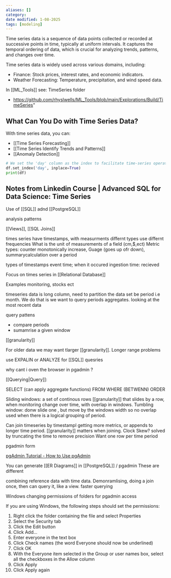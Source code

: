 ```yaml
---
aliases: []
category:
date modified: 1-08-2025
tags: [modeling]
---
```

Time series data is a sequence of data points collected or recorded at successive points in time, typically at uniform intervals. It captures the temporal ordering of data, which is crucial for analyzing trends, patterns, and changes over time.

Time series data is widely used across various domains, including:
- Finance: Stock prices, interest rates, and economic indicators.
- Weather Forecasting: Temperature, precipitation, and wind speed data.

In [[ML_Tools]] see: TimeSeries folder
- https://github.com/rhyslwells/ML_Tools/blob/main/Explorations/Build/TimeSeries"
## What Can You Do with Time Series Data?

With time series data, you can:

- [[Time Series Forecasting]]
- [[Time Series Identify Trends and Patterns]]
- [[Anomaly Detection]]

```python
# We set the 'day' column as the index to facilitate time-series operations.
df.set_index('day', inplace=True)
print(df)
```

## Notes from Linkedin Course | Advanced SQL for Data Science: Time Series

Use of [[SQL]] adnd [[PostgreSQL]]

analysis patterns

[[Views]], [[SQL Joins]]

times series have timestamps, with measurments
differnt types use differnt frequencies
What is the unit of measurements of a field (cm,$,ect)
Metric types: counter monotonically increase, Guage (goes up ofr down), summarycalculation over a period

types of timestamps
event time; when it occured
ingestion time: recieved

Focus on times series in [[Relational Database]]

Examples monitoring, stocks ect 

timeseries data is long column, need to partition the data set be period i.e month.
We do that is we want to query periods aggregates. looking at the most recent data

query pattens 
- compare periods 
- sumamrise a given window

[[granularity]]

For older data we may want tlarger [[granularity]]. Longer range problems

use EXPALIN or ANALYZE for [[SQL]] quesries

why cant i oven the browser in pgadmin ?

[[Querying|Query]]: 

SELECT (can apply aggregate functions)
FROM
WHERE (BETWENN)
ORDER

Sliding windows: a set of continous rows [[granularity]] that slides by a row, when monitoring change over time, with overlap in windows. Tumbling window: donw slide one , but move by the windows width so no overlap used when there is a logical grouping of period.

Can join timeseries by timestampl getting more metrics, or appends to longer time period. [[granularity]] matters when joining.
Clock Skew?
solved by truncating the time to remove precision
Want one row per time period

pgadmin form

[pgAdmin Tutorial - How to Use pgAdmin](https://www.youtube.com/@DatabaseStar)

You can generate [[ER Diagrams]] in [[PostgreSQL]] / pgadmin 
These are different

combining reference data with time data. Demonramlising, doing a join once, then can query it, like a view. faster querying



Windows changing permissions of folders for pgadmin access

If you are using Windows, the following steps should set the permissions:


1. Right click the folder containing the file and select Properties
2. Select the Security tab
3. Click the Edit button
4. Click Add...
5. Enter everyone in the text box
6. Click Check names (the word Everyone should now be underlined)
7. Click OK
8. With the Everyone item selected in the Group or user names box, select all the checkboxes in the Allow column
9. Click Apply
10. Click Apply again
